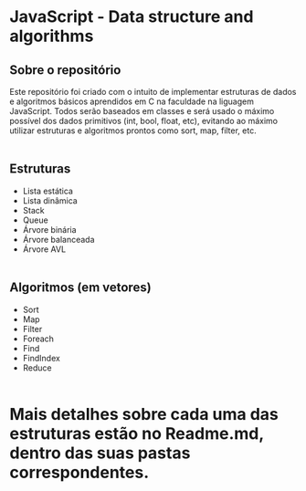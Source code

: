 # JavaScript - Data structure and algorithms

## Sobre o repositório
Este repositório foi criado com o intuito de implementar estruturas de dados e algoritmos básicos aprendidos em C na faculdade na liguagem JavaScript. Todos serão baseados em classes e será usado o máximo possível dos dados primitivos (int, bool, float, etc), evitando ao máximo utilizar estruturas e algoritmos prontos como sort, map, filter, etc. <br><br>

## Estruturas
* Lista estática
* Lista dinâmica
* Stack
* Queue
* Árvore binária
* Árvore balanceada
* Árvore AVL
<br><br>

## Algoritmos (em vetores)
* Sort
* Map
* Filter
* Foreach
* Find
* FindIndex
* Reduce
<br><br>


# Mais detalhes sobre cada uma das estruturas estão no Readme.md, dentro das suas pastas correspondentes.